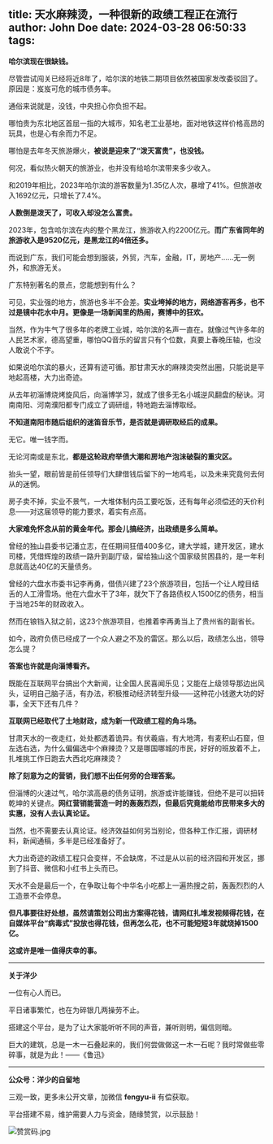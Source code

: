 title: 天水麻辣烫，一种很新的政绩工程正在流行
author: John Doe
date: 2024-03-28 06:50:33
tags:
---
**哈尔滨现在很缺钱。**<!--more-->

尽管尝试闯关已经将近8年了，哈尔滨的地铁二期项目依然被国家发改委驳回了。原因是：岌岌可危的城市债务率。

通俗来说就是，没钱，中央担心你负担不起。

哪怕贵为东北地区首屈一指的大城市，知名老工业基地，面对地铁这样价格高昂的玩具，也是心有余而力不足。

哪怕是去年冬天旅游爆火，**被说是迎来了“泼天富贵”，也没钱。**

何况，看似热火朝天的旅游业，也并没有给哈尔滨带来多少收入。

和2019年相比，2023年哈尔滨的游客数量为1.35亿人次，暴增了41%。但旅游收入1692亿元，只增长了7.4%。

**人数倒是泼天了，可收入却没怎么富贵。**

2023年，包含哈尔滨在内的整个黑龙江，旅游收入约2200亿元。**而广东省同年的旅游收入是9520亿元，是黑龙江的4倍还多。**

而说到广东，我们可能会想到服装，外贸，汽车，金融，IT，房地产……无一例外，和旅游无关。

广东特别著名的景点，您能想到有什么？

可见，实业强的地方，旅游也多半不会差。**实业垮掉的地方，网络游客再多，也不过是镜中花水中月。更像是一场新闻里的热闹，赛博中的狂欢。**

当然，作为牛气了很多年的老牌工业城，哈尔滨的名声一直在。就像过气许多年的人民艺术家，德高望重，哪怕QQ音乐的留言只有个位数，真要上春晚压轴，也没人敢说个不字。

如果说哈尔滨的暴火，还算有迹可循。那甘肃天水的麻辣烫突然出圈，只能说是平地起高楼，大力出奇迹。

从去年初淄博烧烤旋风后，向淄博学习，就成了很多无名小城逆风翻盘的秘诀。河南南阳、河南濮阳都专门成立了调研组，特地跑去淄博取经。

**不知道南阳市随后组织的迷笛音乐节，是否就是调研取经后的成果。**

无它。唯一钱字而。

无论河南或是东北，**都是这轮政府举债大潮和房地产泡沫破裂的重灾区。**

抬头一望，眼前皆是前任领导们大肆借钱后留下的一地鸡毛，以及未来究竟何去何从的迷惘。

房子卖不掉，实业不景气，一大堆体制内员工要吃饭，还有每年必须偿还的天价利息——对这届领导的能力要求，着实有点高。

**大家难免怀念从前的黄金年代。那会儿搞经济，出政绩是多么简单。**

曾经的独山县委书记潘立志，在任期间狂借400多亿，建大学城，建开发区，建水司楼，凭借辉煌的政绩一路升到副厅级，留给独山这个国家级贫困县的，是一年利息就高达40亿的天量债务。

曾经的六盘水市委书记李再勇，借债兴建了23个旅游项目，包括一个让人瞠目结舌的人工滑雪场。他在六盘水干了3年，就欠下了各路债权人1500亿的债务，相当于当地25年的财政收入。

然而在锒铛入狱之前，这23个旅游项目，也推着李再勇当上了贵州省的副省长。

如今，政府负债已经成了一个众人避之不及的雷区。那么以后，政绩怎么出，领导怎么提？

**答案也许就是向淄博看齐。**

既能在互联网平台搞出个大新闻，让全国人民喜闻乐见；又能在上级领导那边出风头，证明自己脑子活，有办法，积极推动经济转型升级——这种花小钱邀大功的好事，全天下还有几件？

**互联网已经取代了土地财政，成为新一代政绩工程的角斗场。**

甘肃天水的一夜走红，处处都透着诡异。有伏羲庙，有大地湾，有麦积山石窟，但左选右选，为什么偏偏选中个麻辣烫？又是哪国哪城的市民，好好的班放着不上，扎堆挑工作日跑去大西北吃麻辣烫？

**除了刻意为之的营销，我们想不出任何旁的合理答案。**

但淄博的火速过气，哈尔滨高悬的债务证明，旅游或许能赚钱，但绝不是可以扭转乾坤的关键点。**网红营销能营造一时的轰轰烈烈，但最后究竟能给市民带来多大的实惠，没有人去认真论证。**

当然，也不需要去认真论证。经济效益如何另当别论，但各种工作汇报，调研材料，新闻通稿，多半是已经准备好了。

大力出奇迹的政绩工程只会变样，不会缺席，不过是从以前的经济园和开发区，挪到了抖音、微信和小红书上头而已。

天水不会是最后一个，在争取让每个中华名小吃都上一遍热搜之前，轰轰烈烈的人工造景不会停息。

**但凡事要往好处想，虽然请策划公司出方案得花钱，请网红扎堆发视频得花钱，在自媒体平台“病毒式”投放也得花钱，但再怎么花，也不可能短短3年就烧掉1500亿。**

**这或许是唯一值得庆幸的事。**
- - -
**关于洋少**

一位有心人而已。

平日诸事繁忙，也在为碎银几两操劳不止。

搭建这个平台，是为了让大家能听听不同的声音，兼听则明，偏信则暗。

巨大的建筑，总是一木一石叠起来的，我们何尝做做这一木一石呢？我时常做些零碎事，就是为此！——《鲁迅》

---

**公众号：洋少的自留地** 

三观一致，更多未公开文章，加微信 **fengyu-ii** 有偿获取。

平台搭建不易，维护需要人力与资金，随缘赞赏，以示鼓励！

![赞赏码.jpg](/images/shang.jpg)